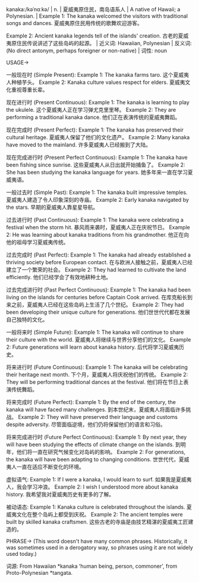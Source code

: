 kanaka:/kəˈnɑːkə/ | n. | 夏威夷原住民，南岛语系人 | A native of Hawaii; a Polynesian. |  Example 1:  The kanaka welcomed the visitors with traditional songs and dances. 夏威夷原住民用传统的歌舞欢迎游客。

Example 2:  Ancient kanaka legends tell of the islands' creation. 古老的夏威夷原住民传说讲述了这些岛屿的起源。 | 近义词: Hawaiian, Polynesian | 反义词: (No direct antonym, perhaps foreigner or non-native) | 词性: noun


USAGE->

一般现在时 (Simple Present):
Example 1: The kanaka farms taro.  这个夏威夷人种植芋头。
Example 2:  Kanaka culture values respect for elders. 夏威夷文化重视尊重长辈。


现在进行时 (Present Continuous):
Example 1:  The kanaka is learning to play the ukulele.  这个夏威夷人正在学习弹尤克里里琴。
Example 2:  They are performing a traditional kanaka dance.  他们正在表演传统的夏威夷舞蹈。


现在完成时 (Present Perfect):
Example 1: The kanaka has preserved their cultural heritage.  夏威夷人保留了他们的文化遗产。
Example 2:  Many kanaka have moved to the mainland. 许多夏威夷人已经搬到了大陆。


现在完成进行时 (Present Perfect Continuous):
Example 1:  The kanaka have been fishing since sunrise.  这些夏威夷人从日出就开始捕鱼了。
Example 2:  She has been studying the kanaka language for years. 她多年来一直在学习夏威夷语。


一般过去时 (Simple Past):
Example 1:  The kanaka built impressive temples. 夏威夷人建造了令人印象深刻的寺庙。
Example 2:  Early kanaka navigated by the stars. 早期的夏威夷人靠星星导航。


过去进行时 (Past Continuous):
Example 1:  The kanaka were celebrating a festival when the storm hit.  暴风雨来袭时，夏威夷人正在庆祝节日。
Example 2:  He was learning about kanaka traditions from his grandmother. 他正在向他的祖母学习夏威夷传统。


过去完成时 (Past Perfect):
Example 1:  The kanaka had already established a thriving society before European contact.  在与欧洲人接触之前，夏威夷人已经建立了一个繁荣的社会。
Example 2: They had learned to cultivate the land efficiently. 他们已经学会了有效地耕种土地。


过去完成进行时 (Past Perfect Continuous):
Example 1: The kanaka had been living on the islands for centuries before Captain Cook arrived.  在库克船长到来之前，夏威夷人已经在这些岛屿上生活了几个世纪。
Example 2:  They had been developing their unique culture for generations. 他们世世代代都在发展自己独特的文化。



一般将来时 (Simple Future):
Example 1:  The kanaka will continue to share their culture with the world.  夏威夷人将继续与世界分享他们的文化。
Example 2:  Future generations will learn about kanaka history.  后代将学习夏威夷历史。


将来进行时 (Future Continuous):
Example 1:  The kanaka will be celebrating their heritage next month. 下个月，夏威夷人将庆祝他们的传统。
Example 2: They will be performing traditional dances at the festival.  他们将在节日上表演传统舞蹈。



将来完成时 (Future Perfect):
Example 1:  By the end of the century, the kanaka will have faced many challenges. 到本世纪末，夏威夷人将面临许多挑战。
Example 2: They will have preserved their language and customs despite adversity. 尽管面临逆境，他们仍将保留他们的语言和习俗。


将来完成进行时 (Future Perfect Continuous):
Example 1:  By next year, they will have been studying the effects of climate change on the islands. 到明年，他们将一直在研究气候变化对岛屿的影响。
Example 2:  For generations, the kanaka will have been adapting to changing conditions. 世世代代，夏威夷人一直在适应不断变化的环境。


虚拟语气:
Example 1: If I were a kanaka, I would learn to surf. 如果我是夏威夷人，我会学习冲浪。
Example 2: I wish I understood more about kanaka history. 我希望我对夏威夷历史有更多的了解。


被动语态:
Example 1: Kanaka culture is celebrated throughout the islands. 夏威夷文化在整个岛屿上都受到庆祝。
Example 2:  The ancient temples were built by skilled kanaka craftsmen.  这些古老的寺庙是由技艺精湛的夏威夷工匠建造的。



PHRASE->
(This word doesn't have many common phrases.  Historically, it was sometimes used in a derogatory way, so phrases using it are not widely used today.)


词源:  From Hawaiian *kanaka ʻhuman being, person, commoner', from Proto-Polynesian *tangata.
